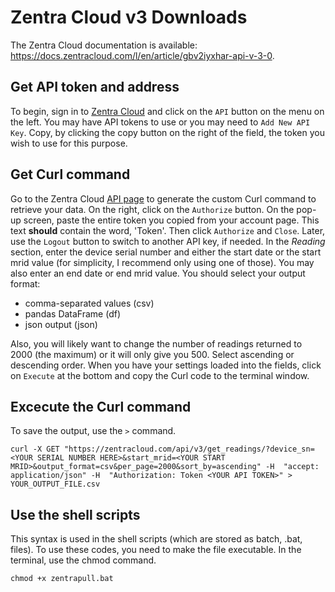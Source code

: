 # Zentra Cloud v3 Downloads  
The Zentra Cloud documentation is available: https://docs.zentracloud.com/l/en/article/gbv2iyxhar-api-v-3-0.
## Get API token and address  
To begin, sign in to [Zentra Cloud](https://zentracloud.com/) and click on the `API` button on the menu on the left.  You may have API tokens to use or you may need to `Add New API Key`.  Copy, by clicking the copy button on the right of the field, the token you wish to use for this purpose.  
## Get Curl command  
Go to the Zentra Cloud [API page](https://zentracloud.com/api/v3/documentation/) to generate the custom Curl command to retrieve your data.  On the right, click on the `Authorize` button.  On the pop-up screen, paste the entire token you copied from your account page.  This text **should** contain the word, 'Token'.  Then click `Authorize` and `Close`.  Later, use the `Logout` button to switch to another API key, if needed.  In the *Reading* section, enter the device serial number and either the start date or the start mrid value (for simplicity, I recommend only using one of those).  You may also enter an end date or end mrid value.  You should select your output format:  
- comma-separated values (csv)  
- pandas DataFrame (df)  
- json output (json)  

Also, you will likely want to change the number of readings returned to 2000 (the maximum) or it will only give you 500.  Select ascending or descending order.  When you have your settings loaded into the fields, click on `Execute` at the bottom and copy the Curl code to the terminal window.  
## Excecute the Curl command  
To save the output, use the `>` command.  

```
curl -X GET "https://zentracloud.com/api/v3/get_readings/?device_sn=<YOUR SERIAL NUMBER HERE>&start_mrid=<YOUR START MRID>&output_format=csv&per_page=2000&sort_by=ascending" -H  "accept: application/json" -H  "Authorization: Token <YOUR API TOKEN>" > YOUR_OUTPUT_FILE.csv
```

## Use the shell scripts  
This syntax is used in the shell scripts (which are stored as batch, .bat, files).  To use these codes, you need to make the file executable.  In the terminal, use the chmod command.  

```
chmod +x zentrapull.bat
```


